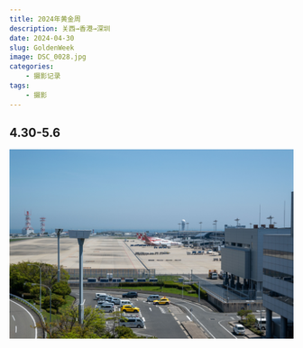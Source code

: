 ```yaml
---
title: 2024年黄金周
description: 关西→香港→深圳
date: 2024-04-30
slug: GoldenWeek
image: DSC_0028.jpg
categories:
    - 摄影记录
tags:
    - 摄影
---
```

## 4.30-5.6
![关西机场](DSC_0028.jpg)
